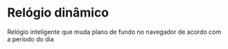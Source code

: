 # Relógio dinâmico

Relógio inteligente que muda plano de fundo no navegador de acordo com a período do dia
 
